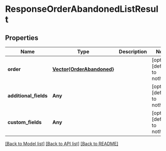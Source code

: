 # ResponseOrderAbandonedListResult


## Properties
Name | Type | Description | Notes
------------ | ------------- | ------------- | -------------
**order** | [**Vector{OrderAbandoned}**](OrderAbandoned.md) |  | [optional] [default to nothing]
**additional_fields** | **Any** |  | [optional] [default to nothing]
**custom_fields** | **Any** |  | [optional] [default to nothing]


[[Back to Model list]](../README.md#models) [[Back to API list]](../README.md#api-endpoints) [[Back to README]](../README.md)


